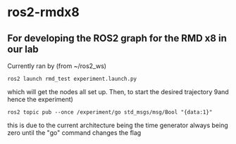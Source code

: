 # ros2-rmdx8
## For developing the ROS2 graph for the RMD x8 in our lab

Currently ran by (from ~/ros2_ws)

    ros2 launch rmd_test experiment.launch.py
  
which will get the nodes all set up. Then, to start the desired trajectory 9and hence the experiment)

    ros2 topic pub --once /experiment/go std_msgs/msg/Bool "{data:1}"
  
this is due to the current architecture being the time generator always being zero until the "go" command changes the flag
